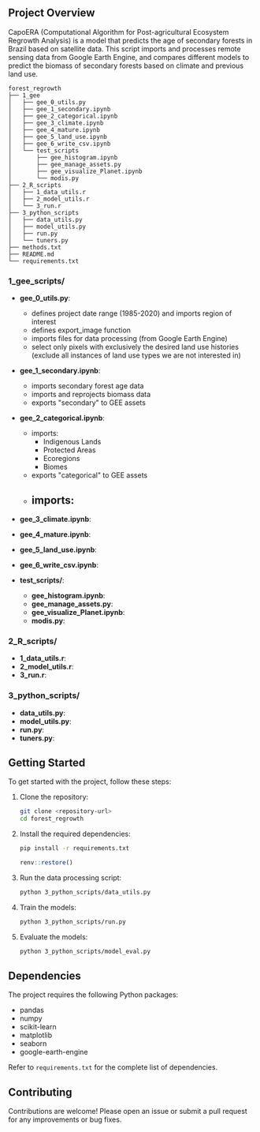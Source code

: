 ## Project Overview
CapoERA (Computational Algorithm for Post-agricultural Ecosystem Regrowth Analysis) is a model that predicts the age of secondary forests in Brazil based on satellite data. This script imports and processes remote sensing data from Google Earth Engine, and compares different models to predict the biomass of secondary forests based on climate and previous land use.

```
forest_regrowth
├── 1_gee
│   ├── gee_0_utils.py
│   ├── gee_1_secondary.ipynb
│   ├── gee_2_categorical.ipynb
│   ├── gee_3_climate.ipynb
│   ├── gee_4_mature.ipynb
│   ├── gee_5_land_use.ipynb
│   ├── gee_6_write_csv.ipynb
│   └── test_scripts
│       ├── gee_histogram.ipynb
│       ├── gee_manage_assets.py
│       ├── gee_visualize_Planet.ipynb
│       └── modis.py
├── 2_R_scripts
│   ├── 1_data_utils.r
│   ├── 2_model_utils.r
│   └── 3_run.r
├── 3_python_scripts
│   ├── data_utils.py
│   ├── model_utils.py
│   ├── run.py
│   └── tuners.py
├── methods.txt
├── README.md
└── requirements.txt
```

### 1_gee_scripts/
- **gee_0_utils.py**:
    - defines project date range (1985-2020) and imports region of interest
    - defines export_image function
    - imports files for data processing (from Google Earth Engine)
    - select only pixels with exclusively the desired land use histories (exclude all instances of land use types we are not interested in)

- **gee_1_secondary.ipynb**:
    - imports secondary forest age data
    - imports and reprojects biomass data
    - exports "secondary" to GEE assets

- **gee_2_categorical.ipynb**:
    - imports:
        - Indigenous Lands
        - Protected Areas
        - Ecoregions
        - Biomes
    - exports "categorical" to GEE assets
    - imports:
      - 

- **gee_3_climate.ipynb**:
- **gee_4_mature.ipynb**:
- **gee_5_land_use.ipynb**:
- **gee_6_write_csv.ipynb**:
- **test_scripts/**: 
  - **gee_histogram.ipynb**:
  - **gee_manage_assets.py**:
  - **gee_visualize_Planet.ipynb**:
  - **modis.py**:


### 2_R_scripts/
- **1_data_utils.r**:
- **2_model_utils.r**:
- **3_run.r**:

### 3_python_scripts/
- **data_utils.py**:
- **model_utils.py**:
- **run.py**:
- **tuners.py**:

## Getting Started
To get started with the project, follow these steps:

1. Clone the repository:
    ```sh
    git clone <repository-url>
    cd forest_regrowth
    ```

2. Install the required dependencies:
    ```sh
    pip install -r requirements.txt
    ```
    ```R
    renv::restore()
    ```

3. Run the data processing script:
    ```sh
    python 3_python_scripts/data_utils.py
    ```

4. Train the models:
    ```sh
    python 3_python_scripts/run.py
    ```

5. Evaluate the models:
    ```sh
    python 3_python_scripts/model_eval.py
    ```

## Dependencies
The project requires the following Python packages:
- pandas
- numpy
- scikit-learn
- matplotlib
- seaborn
- google-earth-engine

Refer to `requirements.txt` for the complete list of dependencies.

## Contributing
Contributions are welcome! Please open an issue or submit a pull request for any improvements or bug fixes.
